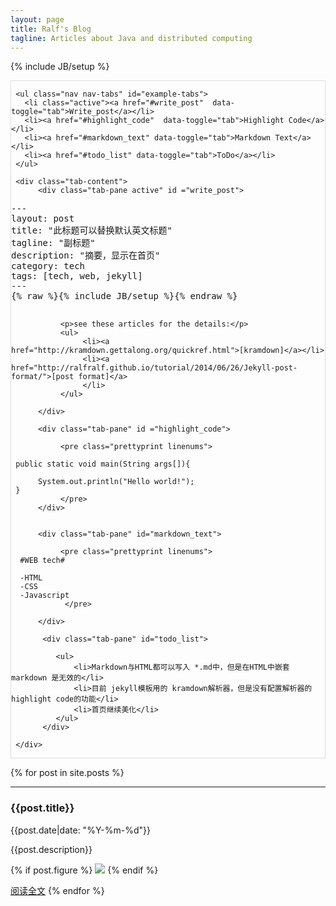 ```yaml
---
layout: page
title: Ralf's Blog
tagline: Articles about Java and distributed computing
---
```

{% include JB/setup %}

<script src="{{ BASE_PATH }}/javascripts/prettify.js"></script>    
<link href="{{ BASE_PATH }}/stylesheets/prettify-desert.css" rel="stylesheet">

<div class="tabbable" style="border:1px solid #ddd">
     
     <ul class="nav nav-tabs" id="example-tabs">
       <li class="active"><a href="#write_post"  data-toggle="tab">Write_post</a></li>
       <li><a href="#highlight_code"  data-toggle="tab">Highlight Code</a></li>
       <li><a href="#markdown_text" data-toggle="tab">Markdown Text</a></li>
       <li><a href="#todo_list" data-toggle="tab">ToDo</a></li>
     </ul>
     
     <div class="tab-content">
          <div class="tab-pane active" id ="write_post">
<pre class="prettyprint">
---
layout: post
title: "此标题可以替换默认英文标题"
tagline: "副标题"
description: "摘要，显示在首页"
category: tech
tags: [tech, web, jekyll]
---
{% raw %}{% include JB/setup %}{% endraw %}
   
</pre>

               <p>see these articles for the details:</p>
               <ul>
                    <li><a href="http://kramdown.gettalong.org/quickref.html">[kramdown]</a></li>
                    <li><a href="http://ralfralf.github.io/tutorial/2014/06/26/Jekyll-post-format/">[post format]</a>
                    </li>
               </ul>
                
          </div>
          
          <div class="tab-pane" id ="highlight_code">
               
               <pre class="prettyprint linenums">
                 
     public static void main(String args[]){
     
          System.out.println("Hello world!");
     }
               </pre>
          </div>
          
          
          <div class="tab-pane" id="markdown_text">
               
               <pre class="prettyprint linenums">
      #WEB tech#
      
      -HTML
      -CSS
      -Javascript
                </pre>
               
          </div>

           <div class="tab-pane" id="todo_list">

              <ul>
                  <li>Markdown与HTML都可以写入 *.md中，但是在HTML中嵌套 markdown 是无效的</li>
                  <li>目前 jekyll模板用的 kramdown解析器，但是没有配置解析器的highlight code的功能</li>
                  <li>首页继续美化</li>
              </ul>
           </div>
     
     </div>

</div>

{% for post in site.posts %}
  <hr>
  <h3>{{post.title}}</h3>  
  {{post.date|date: "%Y-%m-%d"}}

  {{post.description}}

  {% if post.figure %}
<a href="{{post.url}}"><img src="{{post.figure}}"/></a>
  {% endif %}

  [阅读全文]({{post.url}})
{% endfor %}

<script type="text/javascript">
$(function() {
  window.prettyPrint && prettyPrint();
});
</script>
